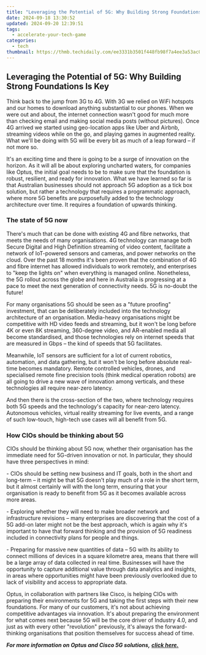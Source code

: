 ```yaml
---
title: "Leveraging the Potential of 5G: Why Building Strong Foundations Is Key"
date: 2024-09-18 13:30:52
updated: 2024-09-20 12:39:51
tags:
  - accelerate-your-tech-game
categories:
  - tech
thumbnail: https://thmb.techidaily.com/ee3331b3501f448fb98f7a4ee3a53ac099c1c123c857eac1255a179cf5757415.jpg
---
```


## Leveraging the Potential of 5G: Why Building Strong Foundations Is Key

Think back to the jump from 3G to 4G. With 3G we relied on WiFi hotspots and our homes to download anything substantial to our phones. When we were out and about, the internet connection wasn't good for much more than checking email and making social media posts (without pictures). Once 4G arrived we started using geo-location apps like Uber and Airbnb, streaming videos while on the go, and playing games in augmented reality. What we'll be doing with 5G will be every bit as much of a leap forward – if not more so. 

It's an exciting time and there is going to be a surge of innovation on the horizon. As it will all be about exploring uncharted waters, for companies like Optus, the initial goal needs to be to make sure that the foundation is robust, resilient, and ready for innovation. What we have learned so far is that Australian businesses should not approach 5G adoption as a tick box solution, but rather a technology that requires a programmatic approach, where more 5G benefits are purposefully added to the technology architecture over time. It requires a foundation of upwards thinking.

### **The state of 5G now**

There's much that can be done with existing 4G and fibre networks, that meets the needs of many organisations. 4G technology can manage both Secure Digital and High Definition streaming of video content, facilitate a network of IoT-powered sensors and cameras, and power networks on the cloud. Over the past 18 months it's been proven that the combination of 4G and fibre internet has allowed individuals to work remotely, and enterprises to "keep the lights on" when everything is managed online. Nonetheless, the 5G rollout across the globe and here in Australia is progressing at a pace to meet the next generation of connectivity needs. 5G is no-doubt the future!

For many organisations 5G should be seen as a "future proofing" investment, that can be deliberately included into the technology architecture of an organisation. Media-heavy organisations might be competitive with HD video feeds and streaming, but it won't be long before 4K or even 8K streaming, 360-degree video, and AR-enabled media all become standardised, and those technologies rely on internet speeds that are measured in Gbps – the kind of speeds that 5G facilitates. 

Meanwhile, IoT sensors are sufficient for a lot of current robotics, automation, and data gathering, but it won't be long before absolute real-time becomes mandatory. Remote controlled vehicles, drones, and specialised remote fine precision tools (think medical operation robots) are all going to drive a new wave of innovation among verticals, and these technologies all require near-zero latency. 

And then there is the cross-section of the two, where technology requires both 5G speeds and the technology's capacity for near-zero latency. Autonomous vehicles, virtual reality streaming for live events, and a range of such low-touch, high-tech use cases will all benefit from 5G.

### **How CIOs should be thinking about 5G**

CIOs should be thinking about 5G now, whether their organisation has the immediate need for 5G-driven innovation or not. In particular, they should have three perspectives in mind:

\- CIOs should be setting new business and IT goals, both in the short and long-term – it might be that 5G doesn't play much of a role in the short term, but it almost certainly will with the long term, ensuring that your organisation is ready to benefit from 5G as it becomes available across more areas.

\- Exploring whether they will need to make broader network and infrastructure revisions – many enterprises are discovering that the cost of a 5G add-on later might not be the best approach, which is again why it's important to have that forward thinking and the provision of 5G readiness included in connectivity plans for people and things. 

\- Preparing for massive new quantities of data – 5G with its ability to connect millions of devices in a square kilometre area, means that there will be a large array of data collected in real time. Businesses will have the opportunity to capture additional value through data analytics and insights, in areas where opportunities might have been previously overlooked due to lack of visibility and access to appropriate data. 

Optus, in collaboration with partners like Cisco, is helping CIOs with preparing their environments for 5G and taking the first steps with their new foundations. For many of our customers, it's not about achieving competitive advantages via innovation. It's about preparing the environment for what comes next because 5G will be the core driver of Industry 4.0, and just as with every other "revolution" previously, it's always the forward-thinking organisations that position themselves for success ahead of time. 

**_For more information on Optus and Cisco 5G solutions,_** [**_click here._**](https://www.optus.com.au/enterprise/5g)

<ins class="adsbygoogle"
     style="display:block"
     data-ad-format="autorelaxed"
     data-ad-client="ca-pub-7571918770474297"
     data-ad-slot="1223367746"></ins>



<ins class="adsbygoogle"
     style="display:block"
     data-ad-client="ca-pub-7571918770474297"
     data-ad-slot="8358498916"
     data-ad-format="auto"
     data-full-width-responsive="true"></ins>
